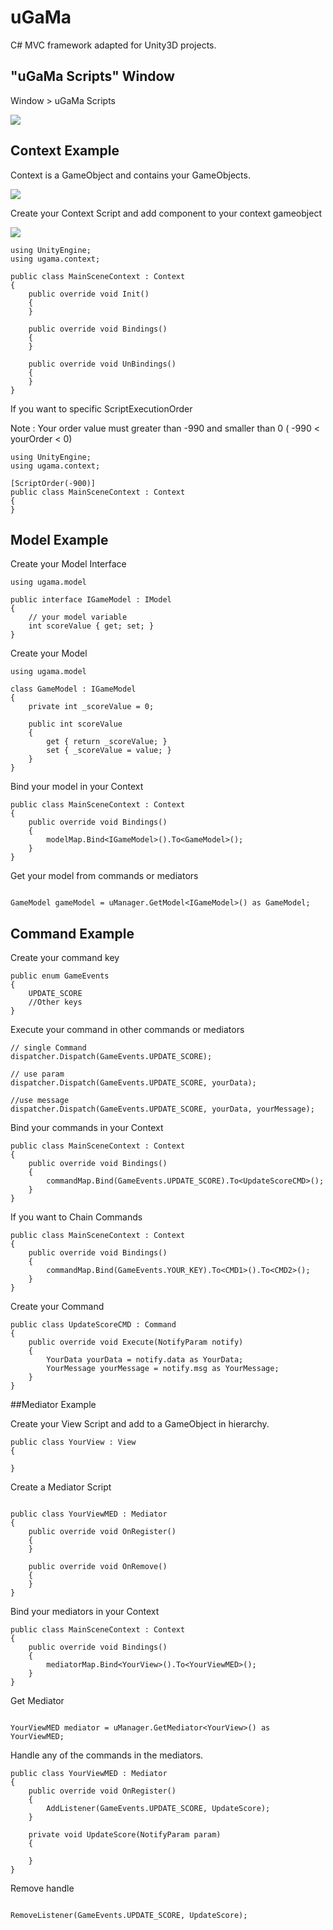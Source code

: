 # uGaMa

C# MVC framework adapted for Unity3D projects.

## "uGaMa Scripts" Window
Window > uGaMa Scripts

![](http://i.imgur.com/PROoPz0.png)

## Context Example

Context is a GameObject and contains your GameObjects.

![](http://i.imgur.com/GM6cFgf.png)

Create your Context Script and add component to your context gameobject

![](http://i.imgur.com/FHtAY84.png)

```
using UnityEngine;
using ugama.context;

public class MainSceneContext : Context
{
    public override void Init()
    {
    }

    public override void Bindings()
    {
    }
	
    public override void UnBindings()
    {
    }
}
```

If you want to specific ScriptExecutionOrder

Note : Your order value must greater than -990 and smaller than 0 ( -990 < yourOrder < 0)

```
using UnityEngine;
using ugama.context;

[ScriptOrder(-900)]
public class MainSceneContext : Context
{
}
```

## Model Example

Create your Model Interface

```
using ugama.model

public interface IGameModel : IModel
{
	// your model variable
    int scoreValue { get; set; }
}
```

Create your Model

```
using ugama.model

class GameModel : IGameModel
{
	private int _scoreValue = 0;
	
	public int scoreValue
    {
        get { return _scoreValue; }
        set { _scoreValue = value; }
    }
}
```

Bind your model in your Context

```
public class MainSceneContext : Context
{
	public override void Bindings()
	{
		modelMap.Bind<IGameModel>().To<GameModel>();
	}
}
```

Get your model from commands or mediators

```

GameModel gameModel = uManager.GetModel<IGameModel>() as GameModel;

```

## Command Example

Create your command key

```
public enum GameEvents
{
    UPDATE_SCORE
    //Other keys
}
```

Execute your command in other commands or mediators

```
// single Command
dispatcher.Dispatch(GameEvents.UPDATE_SCORE);

// use param
dispatcher.Dispatch(GameEvents.UPDATE_SCORE, yourData);

//use message
dispatcher.Dispatch(GameEvents.UPDATE_SCORE, yourData, yourMessage);
```

Bind your commands in your Context

```
public class MainSceneContext : Context
{
	public override void Bindings()
	{
		commandMap.Bind(GameEvents.UPDATE_SCORE).To<UpdateScoreCMD>();
	}
}
```

If you want to Chain Commands

```
public class MainSceneContext : Context
{
	public override void Bindings()
	{
		commandMap.Bind(GameEvents.YOUR_KEY).To<CMD1>().To<CMD2>();
	}
}
```

Create your Command

```
public class UpdateScoreCMD : Command
{
    public override void Execute(NotifyParam notify)
    {
        YourData yourData = notify.data as YourData;
		YourMessage yourMessage = notify.msg as YourMessage;
    }
}
```

##Mediator Example

Create your View Script and add to a GameObject in hierarchy.

```
public class YourView : View
{
	
}
```

Create a Mediator Script 

```

public class YourViewMED : Mediator
{
    public override void OnRegister()
    {
    }
	
    public override void OnRemove()
    {
    }	
}
```

Bind your mediators in your Context

```
public class MainSceneContext : Context
{
	public override void Bindings()
	{
		mediatorMap.Bind<YourView>().To<YourViewMED>();
	}
}
```

Get Mediator

```

YourViewMED mediator = uManager.GetMediator<YourView>() as YourViewMED;

```

Handle any of the commands in the mediators.

```
public class YourViewMED : Mediator
{
    public override void OnRegister()
    {
		AddListener(GameEvents.UPDATE_SCORE, UpdateScore);
    }
	
    private void UpdateScore(NotifyParam param)
    {
        
    }	
}
```

Remove handle

```

RemoveListener(GameEvents.UPDATE_SCORE, UpdateScore);

```